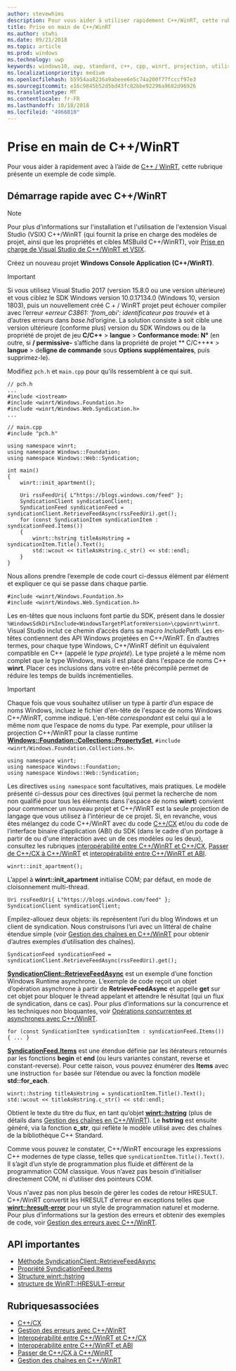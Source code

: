 ```yaml
---
author: stevewhims
description: Pour vous aider à utiliser rapidement C++/WinRT, cette rubrique présente un exemple simple de code.
title: Prise en main de C++/WinRT
ms.author: stwhi
ms.date: 09/21/2018
ms.topic: article
ms.prod: windows
ms.technology: uwp
keywords: windows10, uwp, standard, c++, cpp, winrt, projection, utiliser rapidement, prise en main
ms.localizationpriority: medium
ms.openlocfilehash: b5954aa8236a9abeee6e5c74a200f77fcccf97e3
ms.sourcegitcommit: e16c9845b52d5bd43fc02bbe92296a9682d96926
ms.translationtype: MT
ms.contentlocale: fr-FR
ms.lasthandoff: 10/18/2018
ms.locfileid: "4966810"
---
```

# <a name="get-started-with-cwinrt"></a>Prise en main de C++/WinRT
Pour vous aider à rapidement avec à l’aide de [C++ / WinRT](/windows/uwp/cpp-and-winrt-apis/intro-to-using-cpp-with-winrt), cette rubrique présente un exemple de code simple.

## <a name="a-cwinrt-quick-start"></a>Démarrage rapide avec C++/WinRT
> [!NOTE]
> Pour plus d’informations sur l'installation et l'utilisation de l'extension Visual Studio (VSIX) C++/WinRT (qui fournit la prise en charge des modèles de projet, ainsi que les propriétés et cibles MSBuild C++/WinRT), voir [Prise en charge de Visual Studio de C++/WinRT et VSIX](intro-to-using-cpp-with-winrt.md#visual-studio-support-for-cwinrt-and-the-vsix).

Créez un nouveau projet **Windows Console Application (C++/WinRT)**.

> [!IMPORTANT]
> Si vous utilisez Visual Studio 2017 (version 15.8.0 ou une version ultérieure) et vous ciblez le SDK Windows version 10.0.17134.0 (Windows 10, version 1803), puis un nouvellement créé C + / WinRT projet peut échouer compiler avec l’erreur «*erreur C3861: 'from_abi': identificateur pas trouvé*» et à d’autres erreurs dans *base.h*d’origine. La solution consiste à soit cible une version ultérieure (conforme plus) version du SDK Windows ou de la propriété de projet de jeu **C/C++** > **langue** > **Conformance mode: N°** (en outre, si **/ permissive-** s’affiche dans la propriété de projet ** C/C++** > **langue** > de**ligne de commande** sous **Options supplémentaires**, puis supprimez-le).

Modifiez `pch.h` et `main.cpp` pour qu’ils ressemblent à ce qui suit.

```cppwinrt
// pch.h
...
#include <iostream>
#include <winrt/Windows.Foundation.h>
#include <winrt/Windows.Web.Syndication.h>
...
```

```cppwinrt
// main.cpp
#include "pch.h"

using namespace winrt;
using namespace Windows::Foundation;
using namespace Windows::Web::Syndication;

int main()
{
    winrt::init_apartment();

    Uri rssFeedUri{ L"https://blogs.windows.com/feed" };
    SyndicationClient syndicationClient;
    SyndicationFeed syndicationFeed = syndicationClient.RetrieveFeedAsync(rssFeedUri).get();
    for (const SyndicationItem syndicationItem : syndicationFeed.Items())
    {
        winrt::hstring titleAsHstring = syndicationItem.Title().Text();
        std::wcout << titleAsHstring.c_str() << std::endl;
    }
}
```

Nous allons prendre l’exemple de code court ci-dessus élément par élément et expliquer ce qui se passe dans chaque partie.

```cppwinrt
#include <winrt/Windows.Foundation.h>
#include <winrt/Windows.Web.Syndication.h>
```

Les en-têtes que nous incluons font partie du SDK, présent dans le dossier `%WindowsSdkDir%Include<WindowsTargetPlatformVersion>\cppwinrt\winrt`. Visual Studio inclut ce chemin d’accès dans sa macro *IncludePath*. Les en-têtes contiennent des API Windows projetées en C++/WinRT. En d’autres termes, pour chaque type Windows, C++/WinRT définit un équivalent compatible en C++ (appelé le *type projeté*). Le type projeté a le même nom complet que le type Windows, mais il est placé dans l'espace de noms C++ **winrt**. Placer ces inclusions dans votre en-tête précompilé permet de réduire les temps de builds incrémentielles.

> [!IMPORTANT]
> Chaque fois que vous souhaitez utiliser un type à partir d’un espace de noms Windows, incluez le fichier d'en-tête de l'espace de noms Windows C++/WinRT, comme indiqué. L'en-tête *correspondant* est celui qui a le même nom que l’espace de noms du type. Par exemple, pour utiliser la projection C++/WinRT pour la classe runtime [**Windows::Foundation::Collections::PropertySet**](/uwp/api/windows.foundation.collections.propertyset), `#include <winrt/Windows.Foundation.Collections.h>`.

```cppwinrt
using namespace winrt;
using namespace Windows::Foundation;
using namespace Windows::Web::Syndication;
```

Les directives `using namespace` sont facultatives, mais pratiques. Le modèle présenté ci-dessus pour ces directives (qui permet la recherche de nom non qualifié pour tous les éléments dans l'espace de noms **winrt**) convient pour commencer un nouveau projet et C++/WinRT est la seule projection de langage que vous utilisez à l’intérieur de ce projet. Si, en revanche, vous êtes mélangez du code C++/WinRT avec du code [C++/CX](/cpp/cppcx/visual-c-language-reference-c-cx) et/ou du code de l’interface binaire d’application (ABI) du SDK (dans le cadre d'un portage à partir de ou d'une interaction avec un de ces modèles ou les deux), consultez les rubriques [interopérabilité entre C++/WinRT et C++/CX](interop-winrt-cx.md), [Passer de C++/CX à C++/WinRT](move-to-winrt-from-cx.md) et [interopérabilité entre C++/WinRT et ABI](interop-winrt-abi.md).

```cppwinrt
winrt::init_apartment();
```

L’appel à **winrt::init_apartment** initialise COM; par défaut, en mode de cloisonnement multi-thread.

```cppwinrt
Uri rssFeedUri{ L"https://blogs.windows.com/feed" };
SyndicationClient syndicationClient;
```

Empilez-allouez deux objets: ils représentent l’uri du blog Windows et un client de syndication. Nous construisons l’uri avec un littéral de chaîne étendue simple (voir [Gestion des chaînes en C++/WinRT](strings.md) pour obtenir d’autres exemples d’utilisation des chaînes).

```cppwinrt
SyndicationFeed syndicationFeed = syndicationClient.RetrieveFeedAsync(rssFeedUri).get();
```

[**SyndicationClient::RetrieveFeedAsync**](/uwp/api/windows.web.syndication.syndicationclient.retrievefeedasync) est un exemple d’une fonction Windows Runtime asynchrone. L’exemple de code reçoit un objet d’opération asynchrone à partir de **RetrieveFeedAsync** et appelle **get** sur cet objet pour bloquer le thread appelant et attendre le résultat (qui un flux de syndication, dans ce cas). Pour plus d’informations sur la concurrence et les techniques non bloquantes, voir [Opérations concurrentes et asynchrones avec C++/WinRT](concurrency.md).

```cppwinrt
for (const SyndicationItem syndicationItem : syndicationFeed.Items()) { ... }
```

[**SyndicationFeed.Items**](/uwp/api/windows.web.syndication.syndicationfeed.items) est une étendue définie par les itérateurs retournés par les fonctions **begin** et **end** (ou leurs variantes constant, reverse et constant-reverse). Pour cette raison, vous pouvez énumérer des **Items** avec une instruction `for` basée sur l’étendue ou avec la fonction modèle **std::for_each**.

```cppwinrt
winrt::hstring titleAsHstring = syndicationItem.Title().Text();
std::wcout << titleAsHstring.c_str() << std::endl;
```

Obtient le texte du titre du flux, en tant qu’objet [**winrt::hstring**](/uwp/cpp-ref-for-winrt/hstring) (plus de détails dans [Gestion des chaînes en C++/WinRT](strings.md)). Le **hstring** est ensuite généré, via la fonction **c_str**, qui reflète le modèle utilisé avec des chaînes de la bibliothèque C++ Standard.

Comme vous pouvez le constater, C++/WinRT encourage les expressions C++ modernes de type classe, telles que `syndicationItem.Title().Text()`. Il s’agit d’un style de programmation plus fluide et différent de la programmation COM classique. Vous n’avez pas besoin d’initialiser directement COM, ni d’utiliser des pointeurs COM.

Vous n'avez pas non plus besoin de gérer les codes de retour HRESULT. C++/WinRT convertit les HRESULT d’erreur en exceptions telles que [**winrt::hresult-error**](/uwp/cpp-ref-for-winrt/error-handling/hresult-error) pour un style de programmation naturel et moderne. Pour plus d’informations sur la gestion des erreurs et obtenir des exemples de code, voir [Gestion des erreurs avec C++/WinRT](error-handling.md).

## <a name="important-apis"></a>API importantes
* [Méthode SyndicationClient::RetrieveFeedAsync](/uwp/api/windows.web.syndication.syndicationclient.retrievefeedasync)
* [Propriété SyndicationFeed.Items](/uwp/api/windows.web.syndication.syndicationfeed.items)
* [Structure winrt::hstring](/uwp/cpp-ref-for-winrt/hstring)
* [structure de WinRT::HRESULT-erreur](/uwp/cpp-ref-for-winrt/error-handling/hresult-error)

## <a name="related-topics"></a>Rubriquesassociées
* [C++/CX](/cpp/cppcx/visual-c-language-reference-c-cx)
* [Gestion des erreurs avec C++/WinRT](error-handling.md)
* [Interopérabilité entre C++/WinRT et C++/CX](interop-winrt-cx.md)
* [Interopérabilité entre C++/WinRT et ABI](interop-winrt-abi.md)
* [Passer de C++/CX à C++/WinRT](move-to-winrt-from-cx.md)
* [Gestion des chaînes en C++/WinRT](strings.md)
